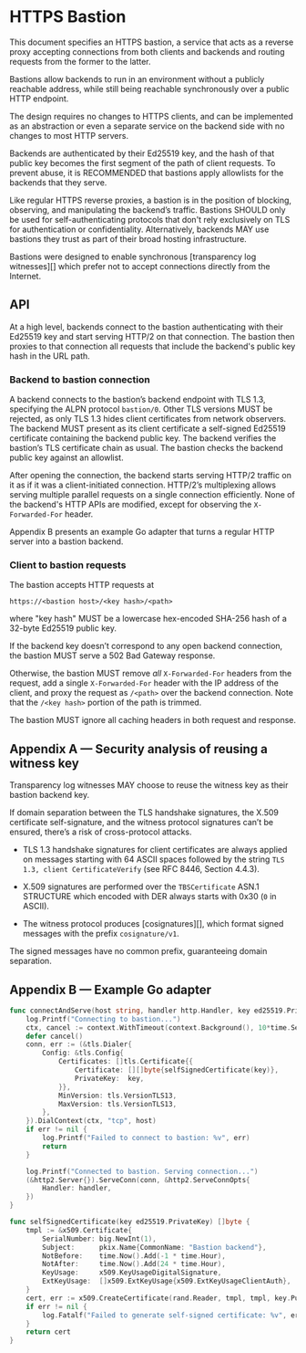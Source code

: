 # HTTPS Bastion

This document specifies an HTTPS bastion, a service that acts as a reverse proxy
accepting connections from both clients and backends and routing requests from
the former to the latter.

Bastions allow backends to run in an environment without a publicly reachable
address, while still being reachable synchronously over a public HTTP endpoint.

The design requires no changes to HTTPS clients, and can be implemented as an
abstraction or even a separate service on the backend side with no changes to
most HTTP servers.

Backends are authenticated by their Ed25519 key, and the hash of that public key
becomes the first segment of the path of client requests. To prevent abuse, it
is RECOMMENDED that bastions apply allowlists for the backends that they serve.

Like regular HTTPS reverse proxies, a bastion is in the position of blocking,
observing, and manipulating the backend’s traffic. Bastions SHOULD only be used
for self-authenticating protocols that don't rely exclusively on TLS for
authentication or confidentiality. Alternatively, backends MAY use bastions they
trust as part of their broad hosting infrastructure.

Bastions were designed to enable synchronous [transparency log witnesses][]
which prefer not to accept connections directly from the Internet.

## API

At a high level, backends connect to the bastion authenticating with their
Ed25519 key and start serving HTTP/2 on that connection. The bastion then
proxies to that connection all requests that include the backend's public key
hash in the URL path.

### Backend to bastion connection

A backend connects to the bastion’s backend endpoint with TLS 1.3, specifying
the ALPN protocol `bastion/0`. Other TLS versions MUST be rejected, as only TLS
1.3 hides client certificates from network observers. The backend MUST present as
its client certificate a self-signed Ed25519 certificate containing the backend
public key. The backend verifies the bastion’s TLS certificate chain as usual.
The bastion checks the backend public key against an allowlist.

After opening the connection, the backend starts serving HTTP/2 traffic on it as
if it was a client-initiated connection. HTTP/2’s multiplexing allows serving
multiple parallel requests on a single connection efficiently. None of the
backend's HTTP APIs are modified, except for observing the `X-Forwarded-For`
header.

Appendix B presents an example Go adapter that turns a regular HTTP server into
a bastion backend.

### Client to bastion requests

The bastion accepts HTTP requests at

```
https://<bastion host>/<key hash>/<path>
```

where "key hash" MUST be a lowercase hex-encoded SHA-256 hash of a 32-byte
Ed25519 public key.

If the backend key doesn’t correspond to any open backend connection, the
bastion MUST serve a 502 Bad Gateway response.

Otherwise, the bastion MUST remove _all_ `X-Forwarded-For` headers from the
request, add a single `X-Forwarded-For` header with the IP address of the
client, and proxy the request as `/<path>` over the backend connection. Note
that the `/<key hash>` portion of the path is trimmed.

The bastion MUST ignore all caching headers in both request and response.

## Appendix A — Security analysis of reusing a witness key

Transparency log witnesses MAY choose to reuse the witness key as their bastion
backend key.

If domain separation between the TLS handshake signatures, the X.509 certificate
self-signature, and the witness protocol signatures can’t be ensured, there’s a
risk of cross-protocol attacks.

   * TLS 1.3 handshake signatures for client certificates are always applied on
messages starting with 64 ASCII spaces followed by the string `TLS 1.3, client
CertificateVerify` (see RFC 8446, Section 4.4.3).

   * X.509 signatures are performed over the `TBSCertificate` ASN.1 STRUCTURE
which encoded with DER always starts with 0x30 (`0` in ASCII).

   * The witness protocol produces [cosignatures][], which format signed
messages with the prefix `cosignature/v1`.

The signed messages have no common prefix, guaranteeing domain separation.

## Appendix B — Example Go adapter

```go
func connectAndServe(host string, handler http.Handler, key ed25519.PrivateKey) {
	log.Printf("Connecting to bastion...")
	ctx, cancel := context.WithTimeout(context.Background(), 10*time.Second)
	defer cancel()
	conn, err := (&tls.Dialer{
		Config: &tls.Config{
			Certificates: []tls.Certificate{{
				Certificate: [][]byte{selfSignedCertificate(key)},
				PrivateKey:  key,
			}},
			MinVersion: tls.VersionTLS13,
			MaxVersion: tls.VersionTLS13,
		},
	}).DialContext(ctx, "tcp", host)
	if err != nil {
		log.Printf("Failed to connect to bastion: %v", err)
		return
	}

	log.Printf("Connected to bastion. Serving connection...")
	(&http2.Server{}).ServeConn(conn, &http2.ServeConnOpts{
		Handler: handler,
	})
}

func selfSignedCertificate(key ed25519.PrivateKey) []byte {
	tmpl := &x509.Certificate{
		SerialNumber: big.NewInt(1),
		Subject:      pkix.Name{CommonName: "Bastion backend"},
		NotBefore:    time.Now().Add(-1 * time.Hour),
		NotAfter:     time.Now().Add(24 * time.Hour),
		KeyUsage:     x509.KeyUsageDigitalSignature,
		ExtKeyUsage:  []x509.ExtKeyUsage{x509.ExtKeyUsageClientAuth},
	}
	cert, err := x509.CreateCertificate(rand.Reader, tmpl, tmpl, key.Public(), key)
	if err != nil {
		log.Fatalf("Failed to generate self-signed certificate: %v", err)
	}
	return cert
}
```
